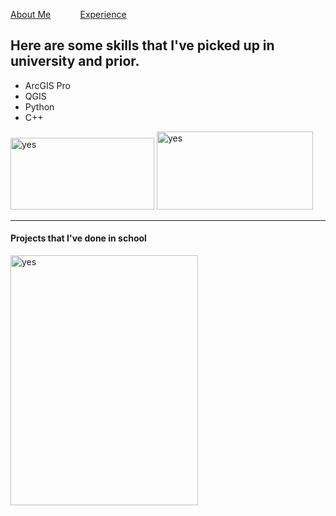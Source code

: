 
<!DOCTYPE html>
<html>
  
<p><a href="./AboutMax.md">About Me</a> &nbsp; &nbsp; &nbsp; &nbsp; &nbsp; &nbsp;<a href="./Experience.md">Experience</a></p>
<head>
<h2 id="my-coding-skills">Here are some skills that I've picked up in university and prior.</h2>
</head>
<body>
<ul>
<li>ArcGIS Pro</li>
<li>QGIS</li>
<li>Python</li> 
<li>C++</li>
</ul>
<img src="https://images.g2crowd.com/uploads/product/image/social_landscape/social_landscape_64636a5c446c22391d4ed719e0987cd2/arcgis-pro.png" alt="yes" width="230" height="115"> 
<img src="https://www.geographyrealm.com/wp-content/uploads/2019/04/qgis-logo.png" alt="yes" width="250" height="125">
<hr>
<h4>Projects that I've done in school</h4>
<img src="https://github.com/max1sing/max1sing/blob/main/landcover.png?raw=true" alt="yes" width="300" height="400">

</body>
  
 
